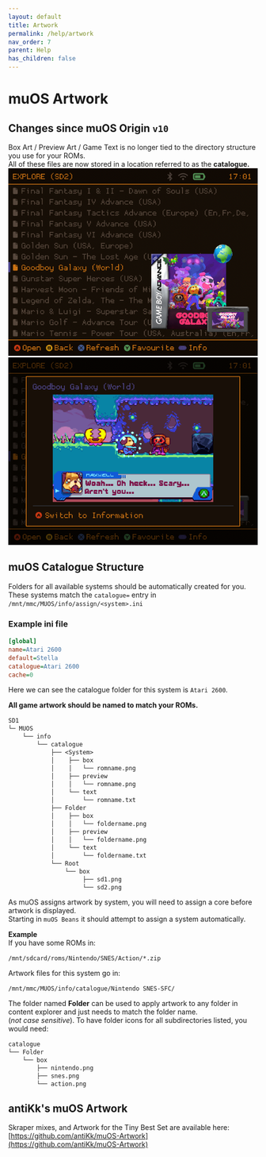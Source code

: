 ```yaml
---
layout: default
title: Artwork
permalink: /help/artwork
nav_order: 7
parent: Help
has_children: false
---
```


# muOS Artwork
## Changes since muOS Origin `v10`
Box Art / Preview Art / Game Text is no longer tied to the directory structure you use for your ROMs.  
All of these files are now stored in a location referred to as the **catalogue.**
![](assets/images/muos_boxart.png)
![](assets/images/muos_preview.png)

## muOS Catalogue Structure
Folders for all available systems should be automatically created for you.  
These systems match the `catalogue=` entry in `/mnt/mmc/MUOS/info/assign/<system>.ini`
### Example ini file
```ini
[global]
name=Atari 2600
default=Stella
catalogue=Atari 2600
cache=0
```
Here we can see the catalogue folder for this system is `Atari 2600`.  

**All game artwork should be named to match your ROMs.**  
```
SD1
└─ MUOS
    └── info
        └── catalogue
            ├── <System>
            │    ├── box
            │    │   └── romname.png
            │    ├── preview
            │    │   └── romname.png
            │    └── text
            │        └── romname.txt
            ├── Folder
            │    ├── box
            │    │   └── foldername.png
            │    ├── preview
            │    │   └── foldername.png
            │    └── text
            │        └── foldername.txt
            └── Root
                └── box
                     ├── sd1.png
                     └── sd2.png
```
As muOS assigns artwork by system, you will need to assign a core before artwork is displayed.  
Starting in `muOS Beans` it should attempt to assign a system automatically.

**Example**  
If you have some ROMs in:
```
/mnt/sdcard/roms/Nintendo/SNES/Action/*.zip
```
Artwork files for this system go in:
```
/mnt/mmc/MUOS/info/catalogue/Nintendo SNES-SFC/
```
The folder named **Folder** can be used to apply artwork to any folder in content explorer and just needs to match the folder name.  
(_not case sensitive_).
To have folder icons for all subdirectories listed, you would need:
```
catalogue
└── Folder
    └── box
        ├── nintendo.png
        ├── snes.png
        └── action.png
```
## antiKk's muOS Artwork
Skraper mixes, and Artwork for the Tiny Best Set are available here:  
[https://github.com/antiKk/muOS-Artwork](https://github.com/antiKk/muOS-Artwork)
